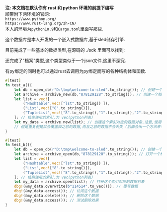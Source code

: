 <b>注: 本文档在默认你有 rust 和 python 环境的前提下编写</b>  
顺带附下两环境的官网:  
`https://www.python.org/`  
`https://www.rust-lang.org/zh-CN/`  
本人的环境为`python10.9`和`Cargo.toml`里面写那些.
  
这个数据库是本人开发的一个嵌入式数据库,基于sled储存引擎.
  
目前完成了一些基本的数据类型,在源码的 ./sdk 里面可以找到;
  
还完成了"档案"类型,这个类型类似于一个json文件,这里不深究.
  
有py绑定的同时也可以通过rust去调用为py绑定而写的各种结构体和函数.

```rust
#[test]
fn test_a(){
    let db = open_db(r"D:\tmp\welcome-to-sled".to_string()); // 创建一个数据库对象
    let archive = archive_new(db,"878129128".to_string()); // 创建一个档案,注意,使用一个档案之前需要创建
    let list = vec![
        ("Hashtable",vec!["lst".to_string() ]),
        ("List",vec!["8".to_string()]),
        ("TupleList",vec!["8".to_string(),"1".to_string(),"2".to_string()]),
    ]; // 档案使用的索引,为 vec(python列表)
    let my_data = archive.new(list); // 创建这个索引对应的数据对象,注意,使用一个数据对象之前需要创建,
    // 但是重复创建就会覆盖掉之前的数据,而且之前的数据不会丢失 (后面会出一个方法来专门解决这个问题)
}
```
```rust
#[test]
fn test_b(){
    let db = open_db(r"D:\tmp\welcome-to-sled".to_string()); // 创建一个数据库对象
    let archive = archive_open(db,"878129128".to_string()); // 打开一个档案
    let list = vec![
        ("Hashtable",vec!["lst".to_string() ]),
        ("List",vec!["8".to_string()]),
        ("TupleList",vec!["8".to_string(),"1".to_string(),"2".to_string()]),
    ]; // 档案使用的索引,为 vec(python列表)
    let my_data = archive.open(list); // 打开这个索引对应的数据对象
    dbg!(&my_data.overwrite(b"114514".to_vec())); // 覆写数据
    dbg!(&my_data.access()); // 访问这个数据
    dbg!(&my_data.delete()); // 删除这个数据
    dbg!(&my_data.access()); // 测试删除效果
}
```
